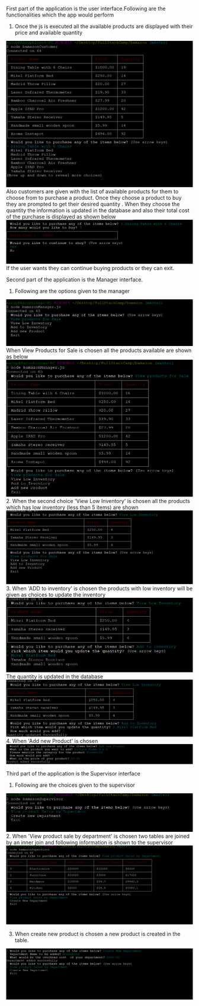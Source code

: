 First part of the application is the user interface.Following are the functionalities which the app would perform
1. Once the js is executed all the available products are displayed with their price and available quantity
<img src = 'https://raw.githubusercontent.com/roopab77/bamazon/master/images/Capture1.PNG'>
Also customers are given with the list of available products for them to choose from to purchase a product. 
Once they choose a product to buy they are prompted to get their desired quantity . When they choose the quantity the information is updated in the 
database and also their total cost of the purchase is displayed as shown below
<img src = 'https://raw.githubusercontent.com/roopab77/bamazon/master/images/Capture2.PNG'>
If the user wants they can continue buying products or they can exit.

Second part of the application is the Manager interface. 
1. Following are the options given to the manager 
<img src = 'https://raw.githubusercontent.com/roopab77/bamazon/master/images/Capture3.PNG'>
When View Products for Sale is chosen all the products available are shown as below 
<img src = 'https://raw.githubusercontent.com/roopab77/bamazon/master/images/Capture4.PNG'>
2. When the second choice 'View Low Inventory' is chosen all the products which has low inventory (less than 5 items) are shown 

<img src = 'https://raw.githubusercontent.com/roopab77/bamazon/master/images/Capture5.PNG'>
3. When 'ADD to inventory' is chosen the products with low inventory will be given as choices to update the inventory

<img src = 'https://raw.githubusercontent.com/roopab77/bamazon/master/images/Capture6.PNG'>
The quantity is updated in the database

<img src = 'https://raw.githubusercontent.com/roopab77/bamazon/master/images/Capture7.PNG'>
4. When 'Add new Product' is chosen
<img src = 'https://raw.githubusercontent.com/roopab77/bamazon/master/images/Capture8.PNG'>

Third part of the application is the Supervisor interface
1. Following are the choices given to the supervisor 
<img src = 'https://raw.githubusercontent.com/roopab77/bamazon/master/images/Capture9.PNG'>
2. When 'View product sale by department' is chosen two tables are joined by an inner join and following information is shown to the supervisor

<img src = 'https://raw.githubusercontent.com/roopab77/bamazon/master/images/Capture10.PNG'>

3. When create new product is chosen a new product is created in the table. 
<img src = 'https://raw.githubusercontent.com/roopab77/bamazon/master/images/Capture11.PNG'>


